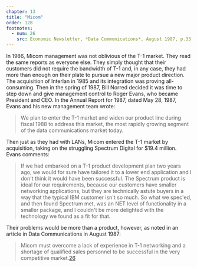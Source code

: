 ```yaml
---
chapter: 13
title: "Micom"
order: 128
footnotes:
  - num: 26
    src: Economic Newsletter, *Data Communications*, August 1987, p.33
---
```


In 1986, Micom management was not oblivious of the T-1 market. They read the same reports as everyone else. They simply thought that their customers did not require the bandwidth of T-1 and, in any case, they had more than enough on their plate to pursue a new major product direction. The acquisition of Interlan in 1985 and its integration was proving all-consuming. Then in the spring of 1987, Bill Norred decided it was time to step down and give management control to Roger Evans, who became President and CEO. In the Annual Report for 1987, dated May 28, 1987, Evans and his new management team wrote:

>We plan to enter the T-1 market and widen our product line during fiscal 1988 to address this market, the most rapidly growing segment of the data communications market today.

Then just as they had with LANs, Micom entered the T-1 market by acquisition, taking on the struggling Spectrum Digital for $19.4 million. Evans comments:

>If we had embarked on a T-1 product development plan two years ago, we would for sure have tailored it to a lower end application and I don't think it would have been successful. The Spectrum product is ideal for our requirements, because our customers have smaller networking applications, but they are technically astute buyers in a way that the typical IBM customer isn't so much. So what we spec'ed, and then found Spectrum met, was an NET level of functionality in a smaller package, and I couldn't be more delighted with the technology we found as a fit for that.

Their problems would be more than a product, however, as noted in an article in Data Communications in August 1987:

>Micom must overcome a lack of experience in T-1 networking and a shortage of qualified sales personnel to be successful in the very competitive market.<a name="fnloc26" href="#fn26">26</a>
